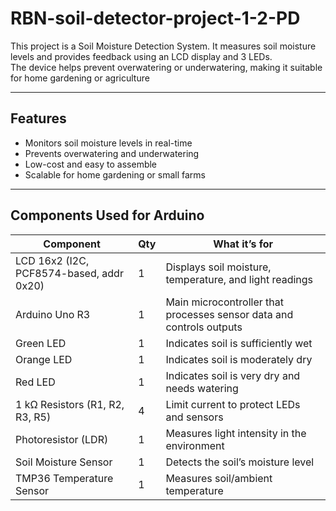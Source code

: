 # RBN-soil-detector-project-1-2-PD

This project is a Soil Moisture Detection System. It measures soil moisture levels and provides feedback using an LCD display and 3 LEDs.  
The device helps prevent overwatering or underwatering, making it suitable for home gardening or agriculture

---

## Features
- Monitors soil moisture levels in real-time  
- Prevents overwatering and underwatering  
- Low-cost and easy to assemble  
- Scalable for home gardening or small farms  

---

## Components Used for Arduino

| Component                                | Qty | What it’s for                                                        |
| ---------------------------------------- | --- | -------------------------------------------------------------------- |
| LCD 16x2 (I2C, PCF8574-based, addr 0x20) | 1   | Displays soil moisture, temperature, and light readings              |
| Arduino Uno R3                           | 1   | Main microcontroller that processes sensor data and controls outputs |
| Green LED                                | 1   | Indicates soil is sufficiently wet                                   |
| Orange LED                               | 1   | Indicates soil is moderately dry                                     |
| Red LED                                  | 1   | Indicates soil is very dry and needs watering                        |
| 1 kΩ Resistors (R1, R2, R3, R5)          | 4   | Limit current to protect LEDs and sensors                            |
| Photoresistor (LDR)                      | 1   | Measures light intensity in the environment                          |
| Soil Moisture Sensor                     | 1   | Detects the soil’s moisture level                                    |
| TMP36 Temperature Sensor                 | 1   | Measures soil/ambient temperature                                    |
